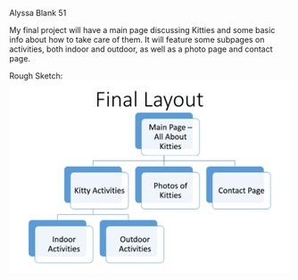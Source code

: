 Alyssa Blank 51

My final project will have a main page discussing Kitties and some basic info about how to take care of them. It will feature some subpages on activities, both indoor and outdoor, as well as a photo page and contact page.

Rough Sketch:
![Site Layout](https://github.com/AlyssaBlank/341-work/blob/master/My%20Final%20Project/imgs/sitelayout.PNG)
